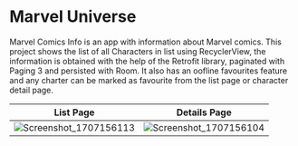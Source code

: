 # Marvel Universe

Marvel Comics Info is an app with information about Marvel comics. This project shows the list of all Characters in list using RecyclerView, the information is obtained with the help of the Retrofit library, paginated with Paging 3 and persisted with Room. It also has an oofline favourites feature and any charter can be marked as favourite from the list page or character detail page.

| List Page | Details Page |
| :---: | :---: |
| ![Screenshot_1707156113](https://github.com/nishantpatil90/Marvel-Universe/assets/28762883/aa47e008-a026-4413-8529-dc43df87a76a) | ![Screenshot_1707156104](https://github.com/nishantpatil90/Marvel-Universe/assets/28762883/bea2016e-2f84-462b-a0ad-776dfe1fb8c5) |
